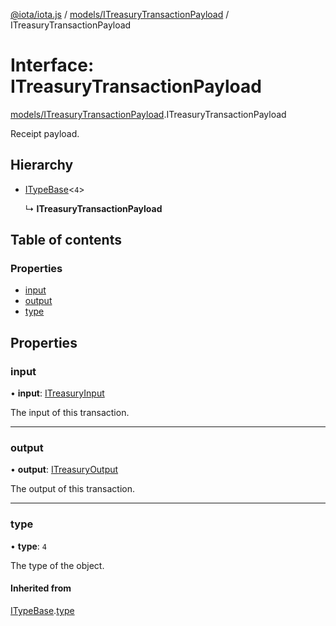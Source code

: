 [@iota/iota.js](../README.md) / [models/ITreasuryTransactionPayload](../modules/models_itreasurytransactionpayload.md) / ITreasuryTransactionPayload

# Interface: ITreasuryTransactionPayload

[models/ITreasuryTransactionPayload](../modules/models_itreasurytransactionpayload.md).ITreasuryTransactionPayload

Receipt payload.

## Hierarchy

- [ITypeBase](models_itypebase.itypebase.md)<``4``\>

  ↳ **ITreasuryTransactionPayload**

## Table of contents

### Properties

- [input](models_itreasurytransactionpayload.itreasurytransactionpayload.md#input)
- [output](models_itreasurytransactionpayload.itreasurytransactionpayload.md#output)
- [type](models_itreasurytransactionpayload.itreasurytransactionpayload.md#type)

## Properties

### input

• **input**: [ITreasuryInput](models_itreasuryinput.itreasuryinput.md)

The input of this transaction.

___

### output

• **output**: [ITreasuryOutput](models_itreasuryoutput.itreasuryoutput.md)

The output of this transaction.

___

### type

• **type**: ``4``

The type of the object.

#### Inherited from

[ITypeBase](models_itypebase.itypebase.md).[type](models_itypebase.itypebase.md#type)
